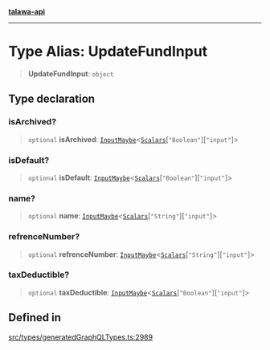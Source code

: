 [**talawa-api**](../../../README.md)

***

# Type Alias: UpdateFundInput

> **UpdateFundInput**: `object`

## Type declaration

### isArchived?

> `optional` **isArchived**: [`InputMaybe`](InputMaybe.md)\<[`Scalars`](Scalars.md)\[`"Boolean"`\]\[`"input"`\]\>

### isDefault?

> `optional` **isDefault**: [`InputMaybe`](InputMaybe.md)\<[`Scalars`](Scalars.md)\[`"Boolean"`\]\[`"input"`\]\>

### name?

> `optional` **name**: [`InputMaybe`](InputMaybe.md)\<[`Scalars`](Scalars.md)\[`"String"`\]\[`"input"`\]\>

### refrenceNumber?

> `optional` **refrenceNumber**: [`InputMaybe`](InputMaybe.md)\<[`Scalars`](Scalars.md)\[`"String"`\]\[`"input"`\]\>

### taxDeductible?

> `optional` **taxDeductible**: [`InputMaybe`](InputMaybe.md)\<[`Scalars`](Scalars.md)\[`"Boolean"`\]\[`"input"`\]\>

## Defined in

[src/types/generatedGraphQLTypes.ts:2989](https://github.com/Suyash878/talawa-api/blob/e4413cec641a837926071678fed3c7f67234e31e/src/types/generatedGraphQLTypes.ts#L2989)
